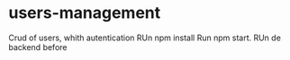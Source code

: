 # users-management
Crud of users, whith autentication
RUn npm install
Run npm start.
RUn de backend before
